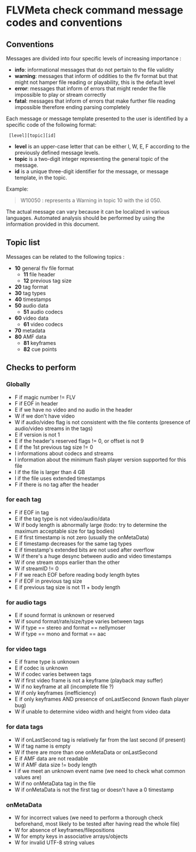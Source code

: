 # FLVMeta check command message codes and conventions #

## Conventions ##

Messages are divided into four specific levels of increasing importance :

  * **info**: informational messages that do not pertain to the file validity
  * **warning**: messages that inform of oddities to the flv format but that might not hamper file reading or playability, this is the default level
  * **error**: messages that inform of errors that might render the file impossible to play or stream correctly
  * **fatal**: messages that inform of errors that make further file reading impossible therefore ending parsing completely

Each message or message template presented to the user is identified by a specific code of the following format:

```
 [level][topic][id]
```

  * **level** is an upper-case letter that can be either I, W, E, F according to the previously defined message levels.
  * **topic** is a two-digit integer representing the general topic of the message.
  * **id** is a unique three-digit identifier for the message, or message template, in the topic.

Example:
> W10050 : represents a Warning in topic 10 with the id 050.

The actual message can vary because it can be localized in various languages.
Automated analysis should be performed by using the information provided in this document.

## Topic list ##

Messages can be related to the following topics :

  * **10** general flv file format
    * **11** file header
    * **12** previous tag size
  * **20** tag format
  * **30** tag types
  * **40** timestamps
  * **50** audio data
    * **51** audio codecs
  * **60** video data
    * **61** video codecs
  * **70** metadata
  * **80** AMF data
    * **81** keyframes
    * **82** cue points

## Checks to perform ##

### Globally ###
  * F if magic number != FLV
  * F if EOF in header
  * E if we have no video and no audio in the header
  * W if we don't have video
  * W if audio/video flag is not consistent with the file contents (presence of audio/video streams in the tags)
  * E if version is not 1
  * E if the header's reserved flags != 0, or offset is not 9
  * E if the 1st previous tag size != 0
  * I informations about codecs and streams
  * I information about the minimum flash player version supported for this file
  * I if the file is larger than 4 GB
  * I if the file uses extended timestamps
  * F if there is no tag after the header

### for each tag ###
  * F if EOF in tag
  * E if the tag type is not video/audio/data
  * W if body length is abnormally large (todo: try to determine the maximum acceptable size for tag bodies)
  * E if first timestamp is not zero (usually the onMetaData)
  * E if timestamp decreases for the same tag types
  * E if timestamp's extended bits are not used after overflow
  * W if there's a huge desync between audio and video timestamps
  * W if one stream stops earlier than the other
  * W if streamID != 0
  * F if we reach EOF before reading body length bytes
  * F if EOF in previous tag size
  * E if previous tag size is not 11 + body length

### for audio tags ###
  * E if sound format is unknown or reserved
  * W if sound format/rate/size/type varies between tags
  * W if type == stereo and format == nellymoser
  * W if type == mono and format == aac

### for video tags ###
  * E if frame type is unknown
  * E if codec is unknown
  * W if codec varies between tags
  * W if first video frame is not a keyframe (playback may suffer)
  * W if no keyframe at all (incomplete file ?)
  * W if only keyframes (inefficiency)
  * E if only keyframes AND presence of onLastSecond (known flash player bug)
  * W if unable to determine video width and height from video data

### for data tags ###
  * W if onLastSecond tag is relatively far from the last second (if present)
  * W if tag name is empty
  * W if there are more than one onMetaData or onLastSecond
  * E if AMF data are not readable
  * W if AMF data size != body length
  * I if we meet an unknown event name (we need to check what common values are)
  * W if no onMetaData tag in the file
  * W if onMetaData is not the first tag or doesn't have a 0 timestamp

### onMetaData ###
  * W for incorrect values (we need to perform a thorough check beforehand, most likely to be tested after having read the whole file)
  * W for absence of keyframes/filepositions
  * W for empty keys in associative arrays/objects
  * W for invalid UTF-8 string values